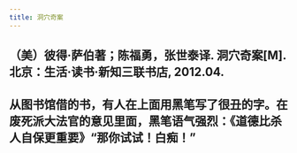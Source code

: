 ```yaml
---
title: 洞穴奇案
---
```


## （美）彼得·萨伯著；陈福勇，张世泰译. 洞穴奇案[M]. 北京：生活·读书·新知三联书店, 2012.04.
## 从图书馆借的书，有人在上面用黑笔写了很丑的字。在废死派大法官的意见里面，黑笔语气强烈：《道德比杀人自保更重要》“那你试试！白痴！”
